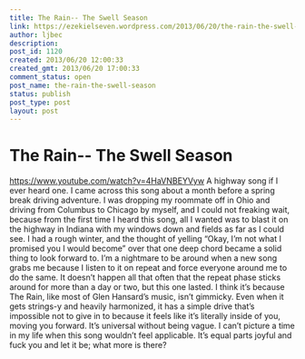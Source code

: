 ```yaml
---
title: The Rain-- The Swell Season
link: https://ezekielseven.wordpress.com/2013/06/20/the-rain-the-swell-season/
author: ljbec
description: 
post_id: 1120
created: 2013/06/20 12:00:33
created_gmt: 2013/06/20 17:00:33
comment_status: open
post_name: the-rain-the-swell-season
status: publish
post_type: post
layout: post
---
```


# The Rain-- The Swell Season

https://www.youtube.com/watch?v=4HaVNBEYVyw A highway song if I ever heard one. I came across this song about a month before a spring break driving adventure. I was dropping my roommate off in Ohio and driving from Columbus to Chicago by myself, and I could not freaking wait, because from the first time I heard this song, all I wanted was to blast it on the highway in Indiana with my windows down and fields as far as I could see. I had a rough winter, and the thought of yelling “Okay, I’m not what I promised you I would become” over that one deep chord became a solid thing to look forward to. I’m a nightmare to be around when a new song grabs me because I listen to it on repeat and force everyone around me to do the same. It doesn’t happen all that often that the repeat phase sticks around for more than a day or two, but this one lasted. I think it’s because The Rain, like most of Glen Hansard’s music, isn’t gimmicky. Even when it gets strings-y and heavily harmonized, it has a simple drive that’s impossible not to give in to because it feels like it’s literally inside of you, moving you forward. It’s universal without being vague. I can’t picture a time in my life when this song wouldn’t feel applicable. It’s equal parts joyful and fuck you and let it be; what more is there?